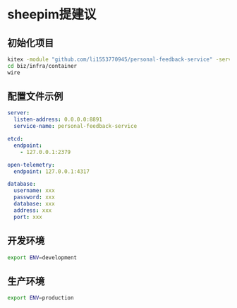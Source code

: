 # sheepim提建议

## 初始化项目
```bash
kitex -module "github.com/li1553770945/personal-feedback-service" -service ppersonal-feedback-service idl/feedback.thrift
cd biz/infra/container
wire
```
## 配置文件示例

```yml
server:
  listen-address: 0.0.0.0:8891
  service-name: personal-feedback-service

etcd:
  endpoint:
    - 127.0.0.1:2379

open-telemetry:
  endpoint: 127.0.0.1:4317

database:
  username: xxx
  password: xxx
  database: xxx
  address: xxx
  port: xxx

```

## 开发环境

```bash
export ENV=development
```

## 生产环境

```bash
export ENV=production
```